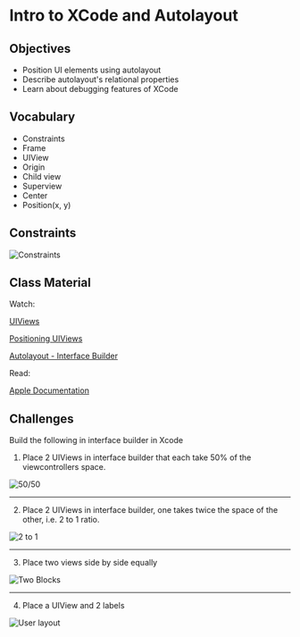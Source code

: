 # Intro to XCode and Autolayout

## Objectives

- Position UI elements using autolayout
- Describe autolayout's relational properties 
- Learn about debugging features of XCode

## Vocabulary

- Constraints
- Frame
- UIView
- Origin
- Child view
- Superview
- Center
- Position(x, y)

## Constraints

![Constraints](apple-constraint.png)

## Class Material

Watch:

[UIViews](https://www.youtube.com/watch?v=t_lmUi_E-70&feature=youtu.be)

[Positioning UIViews](https://www.youtube.com/watch?v=3GPnG5jsKS8&feature=youtu.be)

[Autolayout - Interface Builder](https://www.youtube.com/watch?v=PYqaVQlKT0A)

Read:

[Apple Documentation](https://developer.apple.com/library/content/documentation/UserExperience/Conceptual/AutolayoutPG/index.html)


## Challenges

Build the following in interface builder in Xcode

1. Place 2 UIViews in interface builder that each take 50% of the viewcontrollers space.


![50/50](5050.png)

----------------

2. Place 2 UIViews in interface builder, one takes twice the space of the other, i.e. 2 to 1 ratio.

![2 to 1](2to1.png)


----------------

3. Place two views side by side equally

![Two Blocks](twoBlocks.png)

---------------

4. Place a UIView and 2 labels

![User layout](userLayout.png)